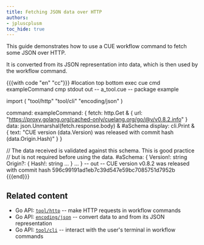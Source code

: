 ```yaml
---
title: Fetching JSON data over HTTP
authors:
- jpluscplusm
toc_hide: true
---
```


This guide demonstrates how to use a CUE workflow command to fetch some JSON over HTTP.

It is converted from its JSON representation into data,
which is then used by the workflow command.

<!-- FIXME: update to fetch the example.json file contained in this page's directory, after the page has been merged -->

{{{with code "en" "cc"}}}
#location top bottom
exec cue cmd exampleCommand
cmp stdout out
-- a_tool.cue --
package example

import (
	"tool/http"
	"tool/cli"
	"encoding/json"
)

command: exampleCommand: {
	fetch: http.Get & {
		url: "https://proxy.golang.org/cached-only/cuelang.org/go/@v/v0.8.2.info"
	}
	data: json.Unmarshal(fetch.response.body) & #aSchema
	display: cli.Print & {
		text: "CUE version \(data.Version) was released with commit hash \(data.Origin.Hash)"
	}
}

// The data received is validated against this schema. This is good practice
// but is not required before using the data.
#aSchema: {
	Version!: string
	Origin?: {
		Hash!: string
		...
	}
	...
}
-- out --
CUE version v0.8.2 was released with commit hash 596c99191ad1eb7c39d547e59bc7085751d7952b
{{{end}}}

## Related content

- Go API: 
  [`tool/http`](https://pkg.go.dev/cuelang.org/go/pkg/tool/http#section-documentation) --
  make HTTP requests in workflow commands
- Go API: 
  [`encoding/json`](https://pkg.go.dev/cuelang.org/go/pkg/encoding/json#section-documentation) --
  convert data to and from its JSON representation
- Go API: 
  [`tool/cli`](https://pkg.go.dev/cuelang.org/go/pkg/tool/cli#section-documentation) --
  interact with the user's terminal in workflow commands
